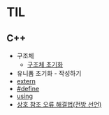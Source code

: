# TIL
## C++
* 구조체
    * [구조체 초기화](https://github.com/YOUKK/TIL/blob/master/C%2B%2B/%EA%B5%AC%EC%A1%B0%EC%B2%B4%20%EC%B4%88%EA%B8%B0%ED%99%94.md)
* 유니폼 초기화 - 작성하기
* [extern](C++/extern.md)
* [#define](https://github.com/YOUKK/TIL/blob/master/C%2B%2B/%23define.md)
* [using](C++/using.md)
* [상호 참조 오류 해결법(전방 선언)]()